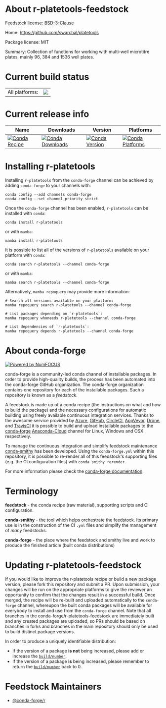 About r-platetools-feedstock
============================

Feedstock license: [BSD-3-Clause](https://github.com/conda-forge/r-platetools-feedstock/blob/main/LICENSE.txt)

Home: https://github.com/swarchal/platetools

Package license: MIT

Summary: Collection of functions for working with multi-well microtitre plates, mainly 96, 384 and 1536 well plates.

Current build status
====================


<table><tr><td>All platforms:</td>
    <td>
      <a href="https://dev.azure.com/conda-forge/feedstock-builds/_build/latest?definitionId=6749&branchName=main">
        <img src="https://dev.azure.com/conda-forge/feedstock-builds/_apis/build/status/r-platetools-feedstock?branchName=main">
      </a>
    </td>
  </tr>
</table>

Current release info
====================

| Name | Downloads | Version | Platforms |
| --- | --- | --- | --- |
| [![Conda Recipe](https://img.shields.io/badge/recipe-r--platetools-green.svg)](https://anaconda.org/conda-forge/r-platetools) | [![Conda Downloads](https://img.shields.io/conda/dn/conda-forge/r-platetools.svg)](https://anaconda.org/conda-forge/r-platetools) | [![Conda Version](https://img.shields.io/conda/vn/conda-forge/r-platetools.svg)](https://anaconda.org/conda-forge/r-platetools) | [![Conda Platforms](https://img.shields.io/conda/pn/conda-forge/r-platetools.svg)](https://anaconda.org/conda-forge/r-platetools) |

Installing r-platetools
=======================

Installing `r-platetools` from the `conda-forge` channel can be achieved by adding `conda-forge` to your channels with:

```
conda config --add channels conda-forge
conda config --set channel_priority strict
```

Once the `conda-forge` channel has been enabled, `r-platetools` can be installed with `conda`:

```
conda install r-platetools
```

or with `mamba`:

```
mamba install r-platetools
```

It is possible to list all of the versions of `r-platetools` available on your platform with `conda`:

```
conda search r-platetools --channel conda-forge
```

or with `mamba`:

```
mamba search r-platetools --channel conda-forge
```

Alternatively, `mamba repoquery` may provide more information:

```
# Search all versions available on your platform:
mamba repoquery search r-platetools --channel conda-forge

# List packages depending on `r-platetools`:
mamba repoquery whoneeds r-platetools --channel conda-forge

# List dependencies of `r-platetools`:
mamba repoquery depends r-platetools --channel conda-forge
```


About conda-forge
=================

[![Powered by
NumFOCUS](https://img.shields.io/badge/powered%20by-NumFOCUS-orange.svg?style=flat&colorA=E1523D&colorB=007D8A)](https://numfocus.org)

conda-forge is a community-led conda channel of installable packages.
In order to provide high-quality builds, the process has been automated into the
conda-forge GitHub organization. The conda-forge organization contains one repository
for each of the installable packages. Such a repository is known as a *feedstock*.

A feedstock is made up of a conda recipe (the instructions on what and how to build
the package) and the necessary configurations for automatic building using freely
available continuous integration services. Thanks to the awesome service provided by
[Azure](https://azure.microsoft.com/en-us/services/devops/), [GitHub](https://github.com/),
[CircleCI](https://circleci.com/), [AppVeyor](https://www.appveyor.com/),
[Drone](https://cloud.drone.io/welcome), and [TravisCI](https://travis-ci.com/)
it is possible to build and upload installable packages to the
[conda-forge](https://anaconda.org/conda-forge) [Anaconda-Cloud](https://anaconda.org/)
channel for Linux, Windows and OSX respectively.

To manage the continuous integration and simplify feedstock maintenance
[conda-smithy](https://github.com/conda-forge/conda-smithy) has been developed.
Using the ``conda-forge.yml`` within this repository, it is possible to re-render all of
this feedstock's supporting files (e.g. the CI configuration files) with ``conda smithy rerender``.

For more information please check the [conda-forge documentation](https://conda-forge.org/docs/).

Terminology
===========

**feedstock** - the conda recipe (raw material), supporting scripts and CI configuration.

**conda-smithy** - the tool which helps orchestrate the feedstock.
                   Its primary use is in the construction of the CI ``.yml`` files
                   and simplify the management of *many* feedstocks.

**conda-forge** - the place where the feedstock and smithy live and work to
                  produce the finished article (built conda distributions)


Updating r-platetools-feedstock
===============================

If you would like to improve the r-platetools recipe or build a new
package version, please fork this repository and submit a PR. Upon submission,
your changes will be run on the appropriate platforms to give the reviewer an
opportunity to confirm that the changes result in a successful build. Once
merged, the recipe will be re-built and uploaded automatically to the
`conda-forge` channel, whereupon the built conda packages will be available for
everybody to install and use from the `conda-forge` channel.
Note that all branches in the conda-forge/r-platetools-feedstock are
immediately built and any created packages are uploaded, so PRs should be based
on branches in forks and branches in the main repository should only be used to
build distinct package versions.

In order to produce a uniquely identifiable distribution:
 * If the version of a package **is not** being increased, please add or increase
   the [``build/number``](https://docs.conda.io/projects/conda-build/en/latest/resources/define-metadata.html#build-number-and-string).
 * If the version of a package **is** being increased, please remember to return
   the [``build/number``](https://docs.conda.io/projects/conda-build/en/latest/resources/define-metadata.html#build-number-and-string)
   back to 0.

Feedstock Maintainers
=====================

* [@conda-forge/r](https://github.com/conda-forge/r/)

